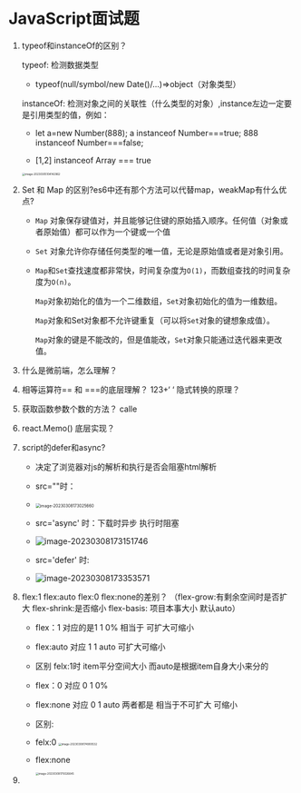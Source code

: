 # JavaScript面试题

1. typeof和instanceOf的区别？

   typeof: 检测数据类型 

   * typeof(null/symbol/new Date()/...)=>object（对象类型）

   instanceOf: 检测对象之间的关联性（什么类型的对象）,instance左边一定要是引用类型的值，例如：

   * let a=new Number(888);  a instanceof Number===true; 888 instanceof Number===false;

   * [1,2] instanceof Array === true

   <img src="C:\Users\firefly-g\AppData\Roaming\Typora\typora-user-images\image-20230305104142962.png" alt="image-20230305104142962" style="zoom: 33%;" />

2. Set 和 Map 的区别?es6中还有那个方法可以代替map，weakMap有什么优点?

   * `Map` 对象保存键值对，并且能够记住键的原始插入顺序。任何值（对象或者原始值）都可以作为一个键或一个值

   * `Set` 对象允许你存储任何类型的唯一值，无论是原始值或者是对象引用。

   * `Map`和`Set`查找速度都非常快，时间复杂度为`O(1)`，而数组查找的时间复杂度为`O(n)`。

     `Map`对象初始化的值为一个二维数组，`Set`对象初始化的值为一维数组。

     `Map`对象和Set对象都不允许键重复（可以将`Set`对象的键想象成值）。

     `Map`对象的键是不能改的，但是值能改，`Set`对象只能通过迭代器来更改值。

3. 什么是微前端，怎么理解？

4. 相等运算符== 和 ===的底层理解？ 123+‘ ‘ 隐式转换的原理？

5. 获取函数参数个数的方法？ calle

6. react.Memo() 底层实现？

7. script的defer和async?

   * 决定了浏览器对js的解析和执行是否会阻塞html解析
   * src=""时：
   * <img src="C:\Users\firefly-g\AppData\Roaming\Typora\typora-user-images\image-20230308173025660.png" alt="image-20230308173025660" style="zoom: 50%;" />
   * src='async' 时：下载时异步 执行时阻塞
   * ![image-20230308173151746](C:\Users\firefly-g\AppData\Roaming\Typora\typora-user-images\image-20230308173151746.png)

   * src='defer' 时:
   * ![image-20230308173353571](C:\Users\firefly-g\AppData\Roaming\Typora\typora-user-images\image-20230308173353571.png)

8. flex:1 flex:auto flex:0 flex:none的差别？ （flex-grow:有剩余空间时是否扩大 flex-shrink:是否缩小 flex-basis: 项目本事大小 默认auto）

   * flex：1 对应的是1 1 0% 相当于 可扩大可缩小

   * flex:auto  对应 1 1 auto 可扩大可缩小

   * 区别 felx:1时 item平分空间大小  而auto是根据item自身大小来分的

   * flex：0 对应 0 1 0% 

   * flex:none 对应 0 1 auto   两者都是 相当于不可扩大 可缩小

   * 区别:

   * felx:0 <img src="C:\Users\firefly-g\AppData\Roaming\Typora\typora-user-images\image-20230308174900532.png" alt="image-20230308174900532" style="zoom:33%;" />

   * flex:none

     <img src="C:\Users\firefly-g\AppData\Roaming\Typora\typora-user-images\image-20230308175026645.png" alt="image-20230308175026645" style="zoom:33%;" />

9. 

   

   

   

